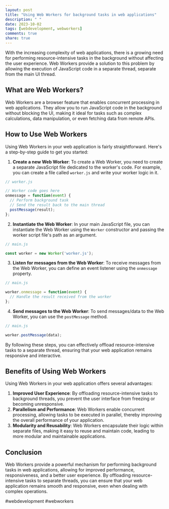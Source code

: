 ```yaml
---
layout: post
title: "Using Web Workers for background tasks in web applications"
description: " "
date: 2023-10-02
tags: [webdevelopment, webworkers]
comments: true
share: true
---
```


With the increasing complexity of web applications, there is a growing need for performing resource-intensive tasks in the background without affecting the user experience. Web Workers provide a solution to this problem by allowing the execution of JavaScript code in a separate thread, separate from the main UI thread.

## What are Web Workers?

Web Workers are a browser feature that enables concurrent processing in web applications. They allow you to run JavaScript code in the background without blocking the UI, making it ideal for tasks such as complex calculations, data manipulation, or even fetching data from remote APIs.

## How to Use Web Workers

Using Web Workers in your web application is fairly straightforward. Here's a step-by-step guide to get you started:

1. **Create a new Web Worker**: To create a Web Worker, you need to create a separate JavaScript file dedicated to the worker's code. For example, you can create a file called `worker.js` and write your worker logic in it.

```javascript
// worker.js

// Worker code goes here
onmessage = function(event) {
  // Perform background task
  // Send the result back to the main thread
  postMessage(result);
};
```

2. **Instantiate the Web Worker**: In your main JavaScript file, you can instantiate the Web Worker using the `Worker` constructor and passing the worker script file's path as an argument.

```javascript
// main.js

const worker = new Worker('worker.js');
```

3. **Listen for messages from the Web Worker**: To receive messages from the Web Worker, you can define an event listener using the `onmessage` property.

```javascript
// main.js

worker.onmessage = function(event) {
  // Handle the result received from the worker
};
```

4. **Send messages to the Web Worker**: To send messages/data to the Web Worker, you can use the `postMessage` method.

```javascript
// main.js

worker.postMessage(data);
```

By following these steps, you can effectively offload resource-intensive tasks to a separate thread, ensuring that your web application remains responsive and interactive.

## Benefits of Using Web Workers

Using Web Workers in your web application offers several advantages:

1. **Improved User Experience**: By offloading resource-intensive tasks to background threads, you prevent the user interface from freezing or becoming unresponsive.
2. **Parallelism and Performance**: Web Workers enable concurrent processing, allowing tasks to be executed in parallel, thereby improving the overall performance of your application.
3. **Modularity and Reusability**: Web Workers encapsulate their logic within separate files, making it easy to reuse and maintain code, leading to more modular and maintainable applications.

## Conclusion

Web Workers provide a powerful mechanism for performing background tasks in web applications, allowing for improved performance, responsiveness, and a better user experience. By offloading resource-intensive tasks to separate threads, you can ensure that your web application remains smooth and responsive, even when dealing with complex operations.

#webdevelopment #webworkers